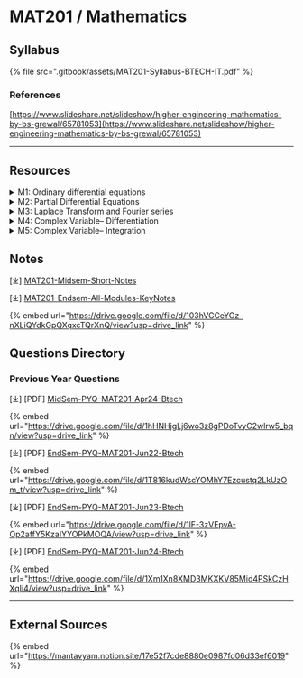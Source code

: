 # MAT201 / Mathematics

## Syllabus

{% file src=".gitbook/assets/MAT201-Syllabus-BTECH-IT.pdf" %}

### References

[https://www.slideshare.net/slideshow/higher-engineering-mathematics-by-bs-grewal/65781053](https://www.slideshare.net/slideshow/higher-engineering-mathematics-by-bs-grewal/65781053)

***

## Resources

<details>

<summary>M1: Ordinary differential equations</summary>



</details>

<details>

<summary>M2: Partial Differential Equations</summary>



</details>

<details>

<summary>M3: Laplace Transform and Fourier series</summary>



</details>

<details>

<summary>M4: Complex Variable– Differentiation</summary>



</details>

<details>

<summary>M5: Complex Variable– Integration</summary>



</details>

## Notes

\[⤓] [MAT201-Midsem-Short-Notes](https://drive.google.com/file/d/17donI1T8x0FalZ4oqV48ljXKE6hYNiPF/view?usp=drive_link)

\[⤓] [MAT201-Endsem-All-Modules-KeyNotes](https://drive.google.com/file/d/103hVCCeYGz-nXLiQYdkGpQXqxcTQrXnQ/view?usp=drive_link)

{% embed url="https://drive.google.com/file/d/103hVCCeYGz-nXLiQYdkGpQXqxcTQrXnQ/view?usp=drive_link" %}

## Questions Directory

### Previous Year Questions

\[⤓] \[PDF] [MidSem-PYQ-MAT201-Apr24-Btech](https://drive.google.com/file/d/1hHNHjgLj6wo3z8gPDoTvyC2wlrw5_bqn/view?usp=drive_link)

{% embed url="https://drive.google.com/file/d/1hHNHjgLj6wo3z8gPDoTvyC2wlrw5_bqn/view?usp=drive_link" %}

\[⤓] \[PDF] [EndSem-PYQ-MAT201-Jun22-Btech](https://drive.google.com/file/d/1T816kudWscYOMhY7Ezcustq2LkUzOm_t/view?usp=drive_link)

{% embed url="https://drive.google.com/file/d/1T816kudWscYOMhY7Ezcustq2LkUzOm_t/view?usp=drive_link" %}

\[⤓] \[PDF] [EndSem-PYQ-MAT201-Jun23-Btech](https://drive.google.com/file/d/1lF-3zVEpvA-Op2affY5KzaIYYOPkMOQA/view?usp=drive_link)

{% embed url="https://drive.google.com/file/d/1lF-3zVEpvA-Op2affY5KzaIYYOPkMOQA/view?usp=drive_link" %}

\[⤓] \[PDF] [EndSem-PYQ-MAT201-Jun24-Btech](https://drive.google.com/file/d/1Xm1Xn8XMD3MKXKV85Mid4PSkCzHXqIi4/view?usp=drive_link)

{% embed url="https://drive.google.com/file/d/1Xm1Xn8XMD3MKXKV85Mid4PSkCzHXqIi4/view?usp=drive_link" %}

***

## External Sources

{% embed url="https://mantavyam.notion.site/17e52f7cde8880e0987fd06d33ef6019" %}
